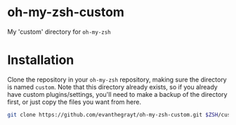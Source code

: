 # oh-my-zsh-custom
My 'custom' directory for `oh-my-zsh`

# Installation
Clone the repository in your `oh-my-zsh` repository, making sure the directory
is named `custom`. Note that this directory already exists, so if you already
have custom plugins/settings, you'll need to make a backup of the directory
first, or just copy the files you want from here.

```bash
git clone https://github.com/evanthegrayt/oh-my-zsh-custom.git $ZSH/custom
```


